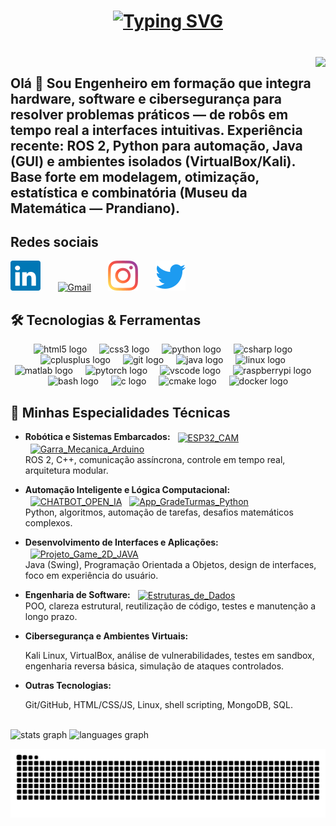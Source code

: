 <h1 align="center">
  <a href="https://git.io/typing-svg">
    <img
      src="https://readme-typing-svg.herokuapp.com/?font=Righteous&size=32&center=true&vCenter=true&width=700&height=80&duration=3500&color=58A6FF&lines=Ol%C3%A1%2C+sou+Miguel+Gengo;Engenheiro+da+Computa%C3%A7%C3%A3o;Backend+Developer;Rob%C3%B3tica+%E2%80%A2+ROS+2+%E2%80%A2+C%2B%2B;Java+%E2%80%A2+Python;Clean+Code+%26+Alta+Performance"
      alt="Typing SVG"
    />
  </a>
</h1>

<h3 align="left"></h3>

<br clear="both">

<img align="right" height="145" src="https://media4.giphy.com/media/v1.Y2lkPTc5MGI3NjExc3R2bjBuMnYyb2FlMDNvcHJ2YzE4M3JpeTh4cjN3azNheWJlZWg3ayZlcD12MV9pbnRlcm5hbF9naWZfYnlfaWQmY3Q9Zw/g2jj9VAIBluIreVNsb/giphy.gif"  />



<h2 align="left">Olá 👋 Sou Engenheiro em formação que integra hardware, software e cibersegurança para resolver problemas práticos — de robôs em tempo real a interfaces intuitivas. Experiência recente: ROS 2, Python para automação, Java (GUI) e ambientes isolados (VirtualBox/Kali). Base forte em modelagem, otimização, estatística e combinatória (Museu da Matemática — Prandiano).</h2>




<!--p align="center" style="max-width: 900px; margin: auto; font-size: 45px;"> 
Sempre tive o objetivo de me tornar um engenheiro completo, capaz de unir hardware, software, lógica aplicada e segurança para resolver problemas reais. Ao longo dos últimos anos, me especializei em transformar conceitos técnicos em soluções práticas — desde o controle de robôs em tempo real até o desenvolvimento de interfaces intuitivas, sistemas automatizados inteligentes e ambientes seguros de testes. Durante 2024/2025, trabalhei com arquiteturas distribuídas em ROS 2, desenvolvi algoritmos de automação com Python para desafios computacionais, criei interfaces gráficas em Java com foco em usabilidade e clareza de código, e aprofundei meus estudos em cibersegurança, realizando simulações em ambientes isolados com máquinas virtuais no VirtualBox e no Kali Linux. Em paralelo, cursei no Museu da Matemática — Prandiano, que me fizeram dominar a resolução de problemas matemáticos demandados pelo mercado — modelagem, otimização, análise estatística e raciocínio combinatório — e traduzi-los em algoritmos eficientes e soluções aplicáveis ao negócio. 
</p -->

## Redes sociais 
[<img alt="LinkedIn" width="48" height="48" src="assets/icons/linkedin.svg" />][linkedin]
&nbsp;&nbsp;&nbsp;&nbsp;&nbsp;
[<img alt="Gmail" width="48" height="48" src="https://cdn.simpleicons.org/gmail/EA4335" />][gmail]
&nbsp;&nbsp;&nbsp;&nbsp;&nbsp;
[<img alt="Instagram" width="48" height="48" src="assets/icons/instagram.svg" />][instagram]
&nbsp;&nbsp;&nbsp;&nbsp;&nbsp;
[<img alt="Twitter/X" width="48" height="48" src="assets/icons/twitter.svg" />][twitter]


[linkedin]: https://www.linkedin.com/in/miguel-gengo-8157b72a1
[gmail]: mailto:miguelgengo28@gmail.com
[instagram]: https://instagram.com/_geng0_
[twitter]: https://twitter.com/_geng0_



## 🛠️ Tecnologias & Ferramentas

<p align="center">
  <img src="https://cdn.jsdelivr.net/gh/devicons/devicon/icons/html5/html5-plain.svg" height="45" alt="html5 logo"  />
  <img width="12" />
  <img src="https://cdn.jsdelivr.net/gh/devicons/devicon/icons/css3/css3-plain.svg" height="45" alt="css3 logo"  />
  <img width="12" />
  <img src="https://cdn.jsdelivr.net/gh/devicons/devicon/icons/python/python-original.svg" height="45" alt="python logo"  />
  <img width="12" />
  <img src="https://cdn.jsdelivr.net/gh/devicons/devicon/icons/csharp/csharp-original.svg" height="45" alt="csharp logo"  />
  <img width="12" />
  <img src="https://cdn.jsdelivr.net/gh/devicons/devicon/icons/cplusplus/cplusplus-original.svg" height="45" alt="cplusplus logo"  />
  <img width="12" />
  <img src="https://cdn.jsdelivr.net/gh/devicons/devicon/icons/git/git-original.svg" height="45" alt="git logo"  />
  <img width="12" />
  <img src="https://cdn.jsdelivr.net/gh/devicons/devicon/icons/java/java-original.svg" height="45" alt="java logo"  />
  <img width="12" />
  <img src="https://cdn.jsdelivr.net/gh/devicons/devicon/icons/linux/linux-original.svg" height="45" alt="linux logo"  />
  <img width="12" />
  <img src="https://cdn.jsdelivr.net/gh/devicons/devicon/icons/matlab/matlab-original.svg" height="45" alt="matlab logo"  />
  <img width="12" />
  <img src="https://cdn.jsdelivr.net/gh/devicons/devicon/icons/pytorch/pytorch-original.svg" height="45" alt="pytorch logo"  />
  <img width="12" />
  <img src="https://cdn.jsdelivr.net/gh/devicons/devicon/icons/vscode/vscode-original.svg" height="45" alt="vscode logo"  />
  <img width="12" />
  <img src="https://cdn.jsdelivr.net/gh/devicons/devicon/icons/raspberrypi/raspberrypi-original.svg" height="45" alt="raspberrypi logo"  />
  <img width="12" />
  <img src="https://cdn.simpleicons.org/gnubash/4EAA25" height="45" alt="bash logo"  />
  <img width="12" />
  <img src="https://cdn.simpleicons.org/c/A8B9CC" height="45" alt="c logo"  />
  <img width="12" />
  <img src="https://cdn.simpleicons.org/cmake/064F8C" height="45" alt="cmake logo"  />
  <img width="12" />
  <img src="https://cdn.simpleicons.org/docker/2496ED" height="45" alt="docker logo"  />
</p>


## 🧠 Minhas Especialidades Técnicas

- **Robótica e Sistemas Embarcados:**
  <a href="https://github.com/Gengo250/ESP32_CAM"><img alt="ESP32_CAM" height="26" style="vertical-align:middle; margin-left:8px;" src="https://img.shields.io/badge/ESP32_CAM-ED1C24?style=for-the-badge&logo=espressif&logoColor=white"/></a>
  <a href="https://github.com/Gengo250/Garra_Mecanica_Arduino"><img alt="Garra_Mecanica_Arduino" height="26" style="vertical-align:middle; margin-left:8px;" src="https://img.shields.io/badge/Garra_Mecanica_Arduino-00979D?style=for-the-badge&logo=arduino&logoColor=white"/></a>  
  ROS 2, C++, comunicação assíncrona, controle em tempo real, arquitetura modular.

- **Automação Inteligente e Lógica Computacional:**
  <a href="https://github.com/Gengo250/CHATBOT_OPEN_IA"><img alt="CHATBOT_OPEN_IA" height="26" style="vertical-align:middle; margin-left:8px;" src="https://img.shields.io/badge/CHATBOT_OPEN_IA-000?style=for-the-badge&logo=python&logoColor=white"/></a>
  <a href="https://github.com/Gengo250/App-GradeTurmas-Python"><img alt="App_GradeTurmas_Python" height="26" style="vertical-align:middle; margin-left:8px;" src="https://img.shields.io/badge/App_GradeTurmas_Python-0B7285?style=for-the-badge&logo=python&logoColor=white"/></a>  
  Python, algoritmos, automação de tarefas, desafios matemáticos complexos.


- **Desenvolvimento de Interfaces e Aplicações:**
  <a href="https://github.com/Gengo250/Projeto_Game_2d_JAVA"><img alt="Projeto_Game_2D_JAVA" height="26" style="vertical-align:middle; margin-left:8px;" src="https://img.shields.io/badge/Projeto_Game_2D_JAVA-B07219?style=for-the-badge&logo=java&logoColor=white"/></a>  
  Java (Swing), Programação Orientada a Objetos, design de interfaces, foco em experiência do usuário.

- **Engenharia de Software:**
  <a href="https://github.com/Gengo250/Projeto_1_ESTRUTURA_DE_DADOS"><img alt="Estruturas_de_Dados" height="26" style="vertical-align:middle; margin-left:8px;" src="https://img.shields.io/badge/Estruturas_de_Dados-2E7D32?style=for-the-badge&logo=c&logoColor=white"/></a>  
  POO, clareza estrutural, reutilização de código, testes e manutenção a longo prazo.

- **Cibersegurança e Ambientes Virtuais:**
  
  Kali Linux, VirtualBox, análise de vulnerabilidades, testes em sandbox, engenharia reversa básica, simulação de ataques controlados.

- **Outras Tecnologias:**
  
  Git/GitHub, HTML/CSS/JS, Linux, shell scripting, MongoDB, SQL.

  

<!-- Stats + Top Langs + Streak (centralizados, sem tabela) -->
<br clear="both">

<div align="left">
  <img src="https://github-readme-stats.vercel.app/api?username=Gengo250&hide_title=false&hide_rank=false&show_icons=true&include_all_commits=true&count_private=true&disable_animations=false&theme=material-palenight&locale=en&hide_border=true" height="500" alt="stats graph"  />
  <img src="https://github-readme-stats.vercel.app/api/top-langs?username=Gengo250&locale=pt-br&hide_title=false&layout=compact&card_width=320&langs_count=5&theme=material-palenight&hide_border=true" height="500" alt="languages graph"  />
</div>






<p align="center">
  <img src="https://raw.githubusercontent.com/Gengo250/Gengo250/output/snake.svg" alt="Snake animation" />
</p>
